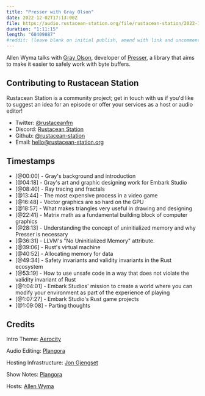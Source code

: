 ```yaml
---
title: "Presser with Gray Olson"
date: 2022-12-02T17:13:00Z
file: https://audio.rustacean-station.org/file/rustacean-station/2022-12-02-gray-olson.mp3
duration: "1:11:15"
length: "68409887"
#reddit: (leave blank on initial publish, amend with link and uncomment this line after Reddit thread has been posted)
---
```

Allen Wyma talks with [Gray Olson](https://www.grayolson.me/), developer of [Presser](https://github.com/EmbarkStudios/presser), a library that aims to make it easier to safely work with byte buffers.

## Contributing to Rustacean Station

Rustacean Station is a community project; get in touch with us if you'd like to suggest an idea for an episode or offer your services as a host or audio editor!

- Twitter: [@rustaceanfm](https://twitter.com/rustaceanfm)
- Discord: [Rustacean Station](https://discord.gg/cHc3Gyc)
- Github: [@rustacean-station](https://github.com/rustacean-station/)
- Email: [hello@rustacean-station.org](mailto:hello@rustacean-station.org)

## Timestamps 
- [@00:00] - Gray's background and introduction
- [@04:18] - Gray's art and graphic designing work for Embark Studio
- [@08:40] - Ray tracing and fractals
- [@13:44] - The most expensive process in a video game
- [@16:48] - Vector graphics are so hard on the GPU
- [@18:57] - What makes triangles very useful in drawing and designing
- [@22:41] - Matrix math as a fundamental building block of computer graphics
- [@28:13] - Understanding the concept of uninitialized memory and why Presser is necessary
- [@36:31] - LLVM's "No Uninitialized Memory" attribute.
- [@39:06] - Rust's virtual machine
- [@40:52] - Allocating memory for data
- [@49:34] - Safety invariants and validity invariants in the Rust ecosystem
- [@53:19] - How to use unsafe code in a way that does not violate the validity invariant of Rust
- [@1:04:01] - Embark Studios' mission to create a world where you can modify your environment as part of the experience of playing
- [@1:07:27] - Embark Studio's Rust game projects
- [@1:09:08] - Parting thoughts

## Credits
Intro Theme: [Aerocity](https://twitter.com/AerocityMusic)

Audio Editing: [Plangora](https://twitter.com/plangora)

Hosting Infrastructure: [Jon Gjengset](https://twitter.com/jonhoo/)

Show Notes: [Plangora](https://twitter.com/plangora)

Hosts: [Allen Wyma](https://twitter.com/allenwyma)
